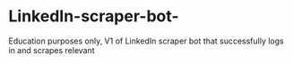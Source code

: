 # LinkedIn-scraper-bot-
Education purposes only, V1 of LinkedIn scraper bot that successfully logs in and scrapes relevant 
